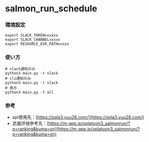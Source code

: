 # salmon_run_schedule

### 環境設定

```
export SLACK_TOKEN=xxxxx
export SLACK_CHANNEL=xxxx
export RESOURCE_DIR_PATH=xxxx
```

### 使い方

```
# slack通知のみ
python3 main.py -t slack
# cli通知のみ
python3 main.py -t slack
# 両方
python3 main.py -t all
```

### 参考

- api使用先：[https://spla3.yuu26.com/](https://spla3.yuu26.com/)
- 武器評価参考先：[https://m-app.jp/splatoon3_salmonrun/?p=ranking&kuma=on](https://m-app.jp/splatoon3_salmonrun/?p=ranking&kuma=on)